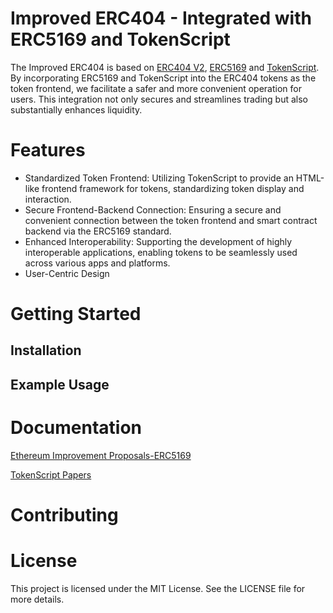 # Improved ERC404 - Integrated with ERC5169 and TokenScript
The Improved ERC404 is based on [ERC404 V2](https://github.com/Pandora-Labs-Org/erc404), [ERC5169](https://eips.ethereum.org/EIPS/eip-5169an) and [TokenScript](https://github.com/SmartTokenLabs/TokenScript). By incorporating ERC5169 and TokenScript into the ERC404 tokens as the token frontend, we facilitate a safer and more convenient operation for users. This integration not only secures and streamlines trading but also substantially enhances liquidity.
# Features
- Standardized Token Frontend: Utilizing TokenScript to provide an HTML-like frontend framework for tokens, standardizing token display and interaction.
- Secure Frontend-Backend Connection: Ensuring a secure and convenient connection between the token frontend and smart contract backend via the ERC5169 standard.
- Enhanced Interoperability: Supporting the development of highly interoperable applications, enabling tokens to be seamlessly used across various apps and platforms.
- User-Centric Design
# Getting Started

## Installation

## Example Usage

# Documentation
[Ethereum Improvement Proposals-ERC5169](https://eips.ethereum.org/EIPS/eip-5169an)

[TokenScript Papers](https://github.com/SmartTokenLabs/papers/releases)
# Contributing
# License
This project is licensed under the MIT License. See the LICENSE file for more details.

